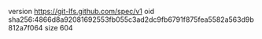 version https://git-lfs.github.com/spec/v1
oid sha256:4866d8a92081692553fb055c3ad2dc9fb6791f875fea5582a563d9b812a7f064
size 604

